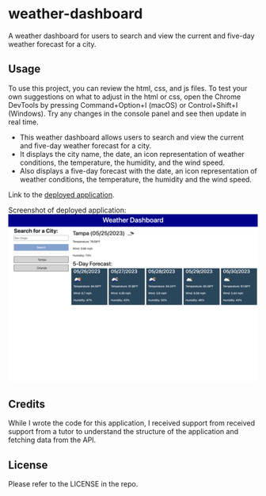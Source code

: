 # weather-dashboard
A weather dashboard for users to search and view the current and five-day weather forecast for a city.

## Usage

To use this project, you can review the html, css, and js files. To test your own suggestions on what to adjust in the html or css, open the Chrome DevTools by pressing Command+Option+I (macOS) or Control+Shift+I (Windows). Try any changes in the console panel and see then update in real time. 

-  This weather dashboard allows users to search and view the current and five-day weather forecast for a city.
-  It displays the city name, the date, an icon representation of weather conditions, the temperature, the humidity, and the wind speed.
-  Also displays a five-day forecast with the date, an icon representation of weather conditions, the temperature, the humidity and the wind speed.

Link to the [deployed application](https://amandajduva.github.io/weather-dashboard/). 

Screenshot of deployed application:
![deployed application](./assets/images/weather-dashboard-screenshot.png)

## Credits

While I wrote the code for this application, I received support from received support from a tutor to understand the structure of the application and fetching data from the API.
## License

Please refer to the LICENSE in the repo.
